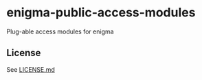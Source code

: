 # enigma-public-access-modules
Plug-able access modules for enigma

##  License
See [LICENSE.md](.github/LICENSE.md)
